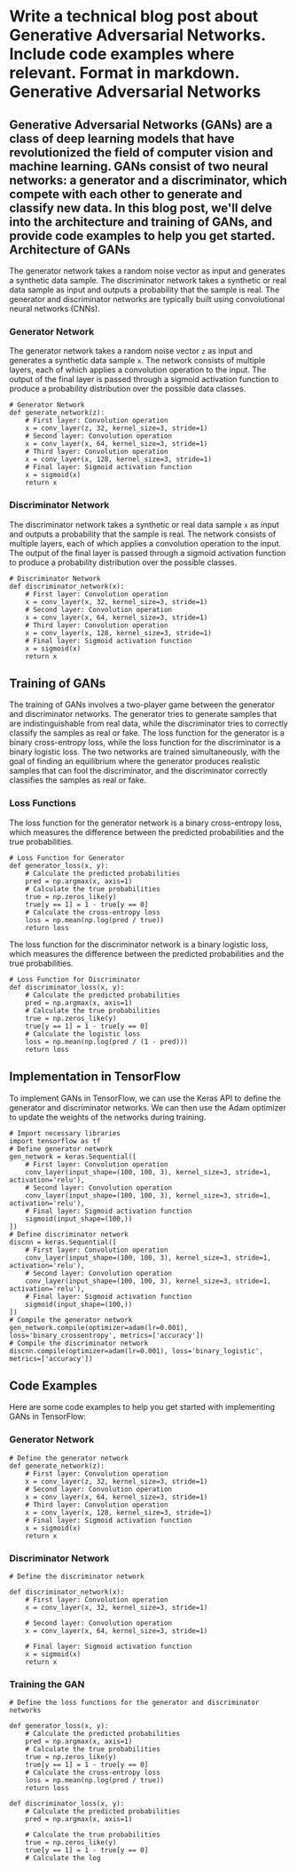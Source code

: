  Write a technical blog post about Generative Adversarial Networks. Include code examples where relevant. Format in markdown.
Generative Adversarial Networks
=======================

Generative Adversarial Networks (GANs) are a class of deep learning models that have revolutionized the field of computer vision and machine learning. GANs consist of two neural networks: a generator and a discriminator, which compete with each other to generate and classify new data. In this blog post, we'll delve into the architecture and training of GANs, and provide code examples to help you get started.
Architecture of GANs
----------------

The generator network takes a random noise vector as input and generates a synthetic data sample. The discriminator network takes a synthetic or real data sample as input and outputs a probability that the sample is real. The generator and discriminator networks are typically built using convolutional neural networks (CNNs).
### Generator Network

The generator network takes a random noise vector `z` as input and generates a synthetic data sample `x`. The network consists of multiple layers, each of which applies a convolution operation to the input. The output of the final layer is passed through a sigmoid activation function to produce a probability distribution over the possible data classes.
```
# Generator Network
def generate_network(z):
    # First layer: Convolution operation
    x = conv_layer(z, 32, kernel_size=3, stride=1)
    # Second layer: Convolution operation
    x = conv_layer(x, 64, kernel_size=3, stride=1)
    # Third layer: Convolution operation
    x = conv_layer(x, 128, kernel_size=3, stride=1)
    # Final layer: Sigmoid activation function
    x = sigmoid(x)
    return x
```
### Discriminator Network

The discriminator network takes a synthetic or real data sample `x` as input and outputs a probability that the sample is real. The network consists of multiple layers, each of which applies a convolution operation to the input. The output of the final layer is passed through a sigmoid activation function to produce a probability distribution over the possible classes.
```
# Discriminator Network
def discriminator_network(x):
    # First layer: Convolution operation
    x = conv_layer(x, 32, kernel_size=3, stride=1)
    # Second layer: Convolution operation
    x = conv_layer(x, 64, kernel_size=3, stride=1)
    # Third layer: Convolution operation
    x = conv_layer(x, 128, kernel_size=3, stride=1)
    # Final layer: Sigmoid activation function
    x = sigmoid(x)
    return x
```
Training of GANs
-----------------

The training of GANs involves a two-player game between the generator and discriminator networks. The generator tries to generate samples that are indistinguishable from real data, while the discriminator tries to correctly classify the samples as real or fake. The loss function for the generator is a binary cross-entropy loss, while the loss function for the discriminator is a binary logistic loss. The two networks are trained simultaneously, with the goal of finding an equilibrium where the generator produces realistic samples that can fool the discriminator, and the discriminator correctly classifies the samples as real or fake.
### Loss Functions

The loss function for the generator network is a binary cross-entropy loss, which measures the difference between the predicted probabilities and the true probabilities.
```
# Loss Function for Generator
def generator_loss(x, y):
    # Calculate the predicted probabilities
    pred = np.argmax(x, axis=1)
    # Calculate the true probabilities
    true = np.zeros_like(y)
    true[y == 1] = 1 - true[y == 0]
    # Calculate the cross-entropy loss
    loss = np.mean(np.log(pred / true))
    return loss
```
The loss function for the discriminator network is a binary logistic loss, which measures the difference between the predicted probabilities and the true probabilities.
```
# Loss Function for Discriminator
def discriminator_loss(x, y):
    # Calculate the predicted probabilities
    pred = np.argmax(x, axis=1)
    # Calculate the true probabilities
    true = np.zeros_like(y)
    true[y == 1] = 1 - true[y == 0]
    # Calculate the logistic loss
    loss = np.mean(np.log(pred / (1 - pred)))
    return loss
```
Implementation in TensorFlow
-----------------------

To implement GANs in TensorFlow, we can use the Keras API to define the generator and discriminator networks. We can then use the Adam optimizer to update the weights of the networks during training.
```
# Import necessary libraries
import tensorflow as tf
# Define generator network
gen_network = keras.Sequential([
    # First layer: Convolution operation
    conv_layer(input_shape=(100, 100, 3), kernel_size=3, stride=1, activation='relu'),
    # Second layer: Convolution operation
    conv_layer(input_shape=(100, 100, 3), kernel_size=3, stride=1, activation='relu'),
    # Final layer: Sigmoid activation function
    sigmoid(input_shape=(100,))
])
# Define discriminator network
discnn = keras.Sequential([
    # First layer: Convolution operation
    conv_layer(input_shape=(100, 100, 3), kernel_size=3, stride=1, activation='relu'),
    # Second layer: Convolution operation
    conv_layer(input_shape=(100, 100, 3), kernel_size=3, stride=1, activation='relu'),
    # Final layer: Sigmoid activation function
    sigmoid(input_shape=(100,))
])
# Compile the generator network
gen_network.compile(optimizer=adam(lr=0.001), loss='binary_crossentropy', metrics=['accuracy'])
# Compile the discriminator network
discnn.compile(optimizer=adam(lr=0.001), loss='binary_logistic', metrics=['accuracy'])
```

Code Examples
----------------

Here are some code examples to help you get started with implementing GANs in TensorFlow:
### Generator Network

```
# Define the generator network
def generate_network(z):
    # First layer: Convolution operation
    x = conv_layer(z, 32, kernel_size=3, stride=1)
    # Second layer: Convolution operation
    x = conv_layer(x, 64, kernel_size=3, stride=1)
    # Third layer: Convolution operation
    x = conv_layer(x, 128, kernel_size=3, stride=1)
    # Final layer: Sigmoid activation function
    x = sigmoid(x)
    return x
```
### Discriminator Network

```
# Define the discriminator network

def discriminator_network(x):
    # First layer: Convolution operation
    x = conv_layer(x, 32, kernel_size=3, stride=1)

    # Second layer: Convolution operation
    x = conv_layer(x, 64, kernel_size=3, stride=1)

    # Final layer: Sigmoid activation function
    x = sigmoid(x)
    return x
```
### Training the GAN

```
# Define the loss functions for the generator and discriminator networks

def generator_loss(x, y):
    # Calculate the predicted probabilities
    pred = np.argmax(x, axis=1)
    # Calculate the true probabilities
    true = np.zeros_like(y)
    true[y == 1] = 1 - true[y == 0]
    # Calculate the cross-entropy loss
    loss = np.mean(np.log(pred / true))
    return loss

def discriminator_loss(x, y):
    # Calculate the predicted probabilities
    pred = np.argmax(x, axis=1)

    # Calculate the true probabilities
    true = np.zeros_like(y)
    true[y == 1] = 1 - true[y == 0]
    # Calculate the log

